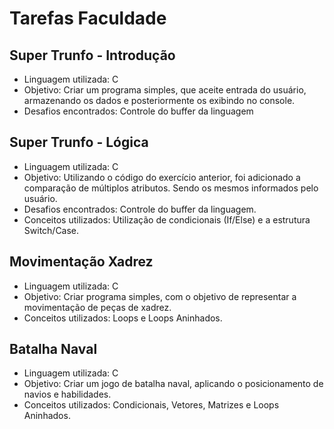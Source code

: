 # Tarefas Faculdade
## Super Trunfo - Introdução
- Linguagem utilizada: C
- Objetivo: Criar um programa simples, que aceite entrada do usuário, armazenando os dados e posteriormente os exibindo no console.
- Desafios encontrados: Controle do buffer da linguagem


## Super Trunfo - Lógica
- Linguagem utilizada: C
- Objetivo: Utilizando o código do exercício anterior, foi adicionado a comparação de múltiplos atributos. Sendo os mesmos informados pelo usuário.
- Desafios encontrados: Controle do buffer da linguagem.
- Conceitos utilizados: Utilização de condicionais (If/Else) e a estrutura Switch/Case.


## Movimentação Xadrez
- Linguagem utilizada: C
- Objetivo: Criar programa simples, com o objetivo de representar a movimentação de peças de xadrez.
- Conceitos utilizados: Loops e Loops Aninhados.


## Batalha Naval
- Linguagem utilizada: C
- Objetivo: Criar um jogo de batalha naval, aplicando o posicionamento de navios e habilidades.
- Conceitos utilizados: Condicionais, Vetores, Matrizes e Loops Aninhados.
